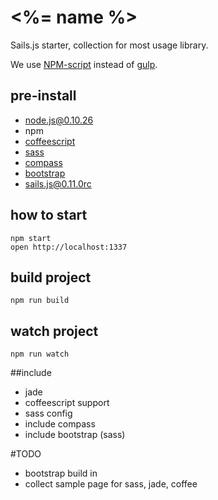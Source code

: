 # <%= name %>

Sails.js starter, collection for most usage library.

We use [NPM-script](https://docs.npmjs.com/misc/scripts) instead of [gulp](http://gulpjs.com/).

## pre-install

 * node.js@0.10.26
 * npm
 * [coffeescript](http://coffeescript.org/)
 * [sass](http://sass-lang.com/install)
 * [compass](http://compass-style.org/install/)
 * [bootstrap](https://github.com/twbs/bootstrap-sass)
 * [sails.js@0.11.0rc](http://sailsjs.org/)

## how to start

```
npm start
open http://localhost:1337
```

## build project

```
npm run build
```

## watch project

```
npm run watch
```

##include

 * jade
 * coffeescript support
 * sass config
 * include compass
 * include bootstrap (sass)

#TODO

 * bootstrap build in
 * collect sample page for sass, jade, coffee

